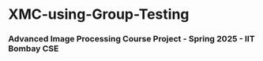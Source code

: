 # XMC-using-Group-Testing

### Advanced Image Processing Course Project - Spring 2025 - IIT Bombay CSE
